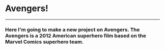 # Avengers!
---
### Here I'm going to make a new project on Avengers. The Avengers is a 2012 American superhero film based on the Marvel Comics superhero team.
